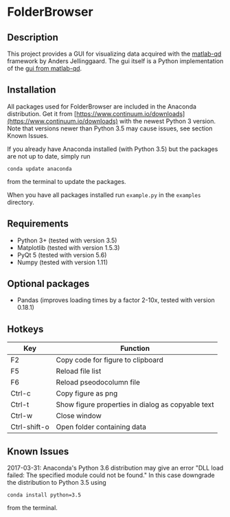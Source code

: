 FolderBrowser
=============

Description
-----------
This project provides a GUI for visualizing data acquired with the [matlab-qd](https://github.com/qdev-dk/matlab-qd) framework by Anders Jellinggaard.
The gui itself is a Python implementation of the [gui from matlab-qd](https://github.com/qdev-dk/matlab-qd/tree/master/%2Bqd/%2Bgui).

Installation
------------
All packages used for FolderBrowser are included in the Anaconda distribution.
Get it from [https://www.continuum.io/downloads](https://www.continuum.io/downloads) with the newest Python 3 version.
Note that versions newer than Python 3.5 may cause issues, see section Known Issues.

If you already have Anaconda installed (with Python 3.5) but the packages are not up to date, simply run
````
conda update anaconda
````
from the terminal to update the packages.

When you have all packages installed run `example.py` in the `examples` directory.


Requirements
------------
* Python 3+ (tested with version 3.5)
* Matplotlib (tested with version 1.5.3)
* PyQt 5 (tested with version 5.6)
* Numpy (tested with version 1.11)


Optional packages
-----------------
* Pandas (improves loading times by a factor 2-10x, tested with version 0.18.1)


Hotkeys
-------
| Key           | Function      |
| ------------- | ------------- |
| F2            | Copy code for figure to clipboard |
| F5            | Reload file list |
| F6            | Reload pseodocolumn file |
| Ctrl-c        | Copy figure as png |
| Ctrl-t        | Show figure properties in dialog as copyable text |
| Ctrl-w        | Close window |
| Ctrl-shift-o  | Open folder containing data |


Known Issues
------------
2017-03-31: Anaconda's Python 3.6 distribution may give an error "DLL load failed: The specified module could not be found." In this case downgrade the distribution to Python 3.5 using
````
conda install python=3.5
````
from the terminal.
